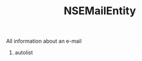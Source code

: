 ﻿---
uid: crmscript_ref_NSEMailEntity
title: NSEMailEntity
intellisense: Void.NSEMailEntity
keywords: NSEMailEntity
so.topic: reference
---

All information about an e-mail

1. autolist 

